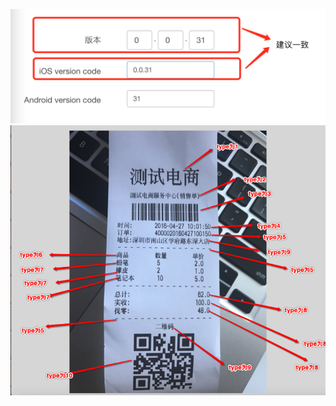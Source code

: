 ![Image text](https://raw.githubusercontent.com/xiaoyang521style/img-folder/master/test.png)
![Image text](https://raw.githubusercontent.com/xiaoyang521style/img-folder/master/seblePrinter.png)
